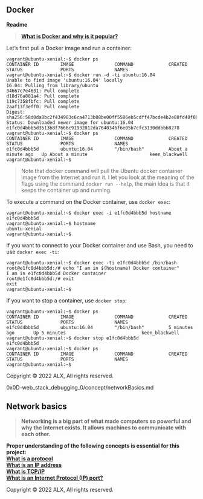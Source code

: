 ## **Docker**
**Readme**  
> [**What is Docker and why is it popular?**](https://www.zdnet.com/article/what-is-docker-and-why-is-it-so-darn-popular/)  

Let’s first pull a Docker image and run a container:
```
vagrant@ubuntu-xenial:~$ docker ps
CONTAINER ID        IMAGE               COMMAND             CREATED             STATUS              PORTS               NAMES
vagrant@ubuntu-xenial:~$ docker run -d -ti ubuntu:16.04
Unable to find image 'ubuntu:16.04' locally
16.04: Pulling from library/ubuntu
34667c7e4631: Pull complete
d18d76a881a4: Pull complete
119c7358fbfc: Pull complete
2aaf13f3eff0: Pull complete
Digest: sha256:58d0da8bc2f434983c6ca4713b08be00ff5586eb5cdff47bcde4b2e88fd40f88
Status: Downloaded newer image for ubuntu:16.04
e1fc0d4bbb5d3513b8f7666c91932812da7640346f6e05b7cfc3130ddbbb8278
vagrant@ubuntu-xenial:~$ docker ps
CONTAINER ID        IMAGE               COMMAND             CREATED              STATUS              PORTS               NAMES
e1fc0d4bbb5d        ubuntu:16.04        "/bin/bash"         About a minute ago   Up About a minute                       keen_blackwell
vagrant@ubuntu-xenial:~$
```
> Note that docker command will pull the Ubuntu docker container image from the Internet and run it. I let you look at the meaning of the flags using the command `docker run --help`, the main idea is that it keeps the container up and running.

To execute a command on the Docker container, use `docker exec`:
```
vagrant@ubuntu-xenial:~$ docker exec -i e1fc0d4bbb5d hostname
e1fc0d4bbb5d
vagrant@ubuntu-xenial:~$ hostname
ubuntu-xenial
vagrant@ubuntu-xenial:~$
```
If you want to connect to your Docker container and use Bash, you need to use `docker exec -ti`:
```
vagrant@ubuntu-xenial:~$ docker exec -ti e1fc0d4bbb5d /bin/bash
root@e1fc0d4bbb5d:/# echo "I am in $(hostname) Docker container"
I am in e1fc0d4bbb5d Docker container
root@e1fc0d4bbb5d:/# exit
exit
vagrant@ubuntu-xenial:~$
```
If you want to stop a container, use `docker stop`:
```
vagrant@ubuntu-xenial:~$ docker ps
CONTAINER ID        IMAGE               COMMAND             CREATED             STATUS              PORTS               NAMES
e1fc0d4bbb5d        ubuntu:16.04        "/bin/bash"         5 minutes ago       Up 5 minutes                            keen_blackwell
vagrant@ubuntu-xenial:~$ docker stop e1fc0d4bbb5d
e1fc0d4bbb5d
vagrant@ubuntu-xenial:~$ docker ps
CONTAINER ID        IMAGE               COMMAND             CREATED             STATUS              PORTS               NAMES
vagrant@ubuntu-xenial:~$
```
Copyright © 2022 ALX, All rights reserved.

0x0D-web_stack_debugging_0/concept/networkBasics.md


## **Network basics**  
> **Networking is a big part of what made computers so powerful and why the Internet exists. It allows machines to communicate with each other.**
> 

**Proper understanding of the following concepts is essential for this project:**  
[**What is a protocol**](https://www.techtarget.com/searchnetworking/definition/protocol)  
[**What is an IP address**](https://computer.howstuffworks.com/internet/basics/what-is-an-ip-address.htm)  
[**What is TCP/IP**](https://www.techtarget.com/searchnetworking/definition/TCP-IP)  
[**What is an Internet Protocol (IP) port?**](https://www.lifewire.com/port-numbers-on-computer-networks-817939)  

Copyright © 2022 ALX, All rights reserved.

